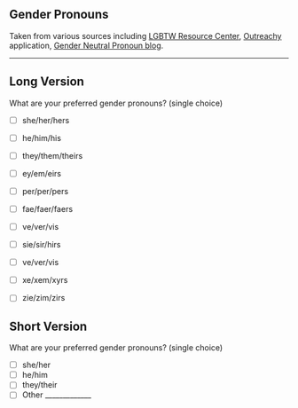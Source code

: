 ## Gender Pronouns
Taken from various sources including [LGBTW Resource Center](http://uwm.edu/lgbtrc/support/gender-pronouns/), [Outreachy](https://www.outreachy.org/) application, [Gender Neutral Pronoun blog](https://genderneutralpronoun.wordpress.com/tag/ze-and-zir/).

---
## Long Version

What are your preferred gender pronouns?  (single choice)

- [ ] she/her/hers
- [ ] he/him/his
- [ ] they/them/theirs
- [ ] ey/em/eirs
- [ ] per/per/pers
- [ ] fae/faer/faers
- [ ] ve/ver/vis
- [ ] sie/sir/hirs
- [ ] ve/ver/vis
- [ ] xe/xem/xyrs
- [ ] zie/zim/zirs


## Short Version

What are your preferred gender pronouns?  (single choice)

- [ ] she/her
- [ ] he/him
- [ ] they/their
- [ ] Other _____________
